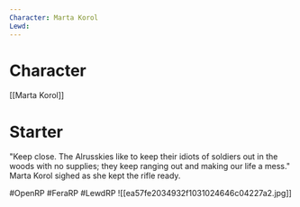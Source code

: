 ```yaml
---
Character: Marta Korol
Lewd: 
---
```

# Character
[[Marta Korol]]

# Starter
"Keep close. The Alrusskies like to keep their idiots of soldiers out in the woods with no supplies; they keep ranging out and making our life a mess." Marta Korol sighed as she kept the rifle ready. 

#OpenRP #FeraRP #LewdRP
![[ea57fe2034932f1031024646c04227a2.jpg]]